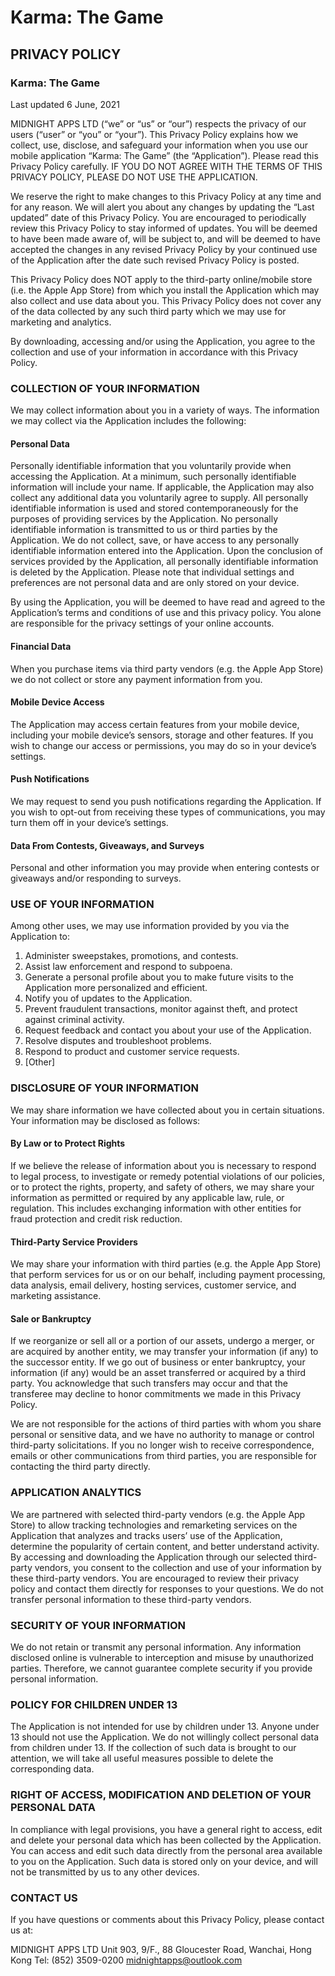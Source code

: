 # Karma: The Game

## PRIVACY POLICY

### Karma: The Game
Last updated 6 June, 2021

MIDNIGHT APPS LTD (“we” or “us” or “our”) respects the privacy of our users (“user” or “you” or “your”). This Privacy Policy explains how we collect, use, disclose, and safeguard your information when you use our mobile application “Karma: The Game” (the “Application”). Please read this Privacy Policy carefully. IF YOU DO NOT AGREE WITH THE TERMS OF THIS PRIVACY POLICY, PLEASE DO NOT USE THE APPLICATION. 

We reserve the right to make changes to this Privacy Policy at any time and for any reason.  We will alert you about any changes by updating the “Last updated” date of this Privacy Policy. You are encouraged to periodically review this Privacy Policy to stay informed of updates. You will be deemed to have been made aware of, will be subject to, and will be deemed to have accepted the changes in any revised Privacy Policy by your continued use of the Application after the date such revised Privacy Policy is posted.  

This Privacy Policy does NOT apply to the third-party online/mobile store (i.e. the Apple App Store) from which you install the Application which may also collect and use data about you.  This Privacy Policy does not cover any of the data collected by any such third party which we may use for marketing and analytics. 

By downloading, accessing and/or using the Application, you agree to the collection and use of your information in accordance with this Privacy Policy.

### COLLECTION OF YOUR INFORMATION
We may collect information about you in a variety of ways. The information we may collect via the Application includes the following: 

#### Personal Data 
Personally identifiable information that you voluntarily provide when accessing the Application. At a minimum, such personally identifiable information will include your name. If applicable, the Application may also collect any additional data you voluntarily agree to supply. All personally identifiable information is used and stored contemporaneously for the purposes of providing services by the Application. No personally identifiable information is transmitted to us or third parties by the Application. We do not collect, save, or have access to any personally identifiable information entered into the Application. Upon the conclusion of services provided by the Application, all personally identifiable information is deleted by the Application. Please note that individual settings and preferences are not personal data and are only stored on your device.

By using the Application, you will be deemed to have read and agreed to the Application’s terms and conditions of use and this privacy policy. You alone are responsible for the privacy settings of your online accounts. 

#### Financial Data
When you purchase items via third party vendors (e.g. the Apple App Store) we do not collect or store any payment information from you.

#### Mobile Device Access 
The Application may access certain features from your mobile device, including your mobile device’s sensors, storage and other features. If you wish to change our access or permissions, you may do so in your device’s settings.

#### Push Notifications 
We may request to send you push notifications regarding the Application. If you wish to opt-out from receiving these types of communications, you may turn them off in your device’s settings.

#### Data From Contests, Giveaways, and Surveys 
Personal and other information you may provide when entering contests or giveaways and/or responding to surveys.

### USE OF YOUR INFORMATION
Among other uses, we may use information provided by you via the Application to: 

1. Administer sweepstakes, promotions, and contests. 
2. Assist law enforcement and respond to subpoena.
3. Generate a personal profile about you to make future visits to the Application more personalized and efficient.
4. Notify you of updates to the Application.
5. Prevent fraudulent transactions, monitor against theft, and protect against criminal activity.
6. Request feedback and contact you about your use of the Application. 
7. Resolve disputes and troubleshoot problems.
8. Respond to product and customer service requests.
9. [Other]

### DISCLOSURE OF YOUR INFORMATION
We may share information we have collected about you in certain situations. Your information may be disclosed as follows: 

#### By Law or to Protect Rights 
If we believe the release of information about you is necessary to respond to legal process, to investigate or remedy potential violations of our policies, or to protect the rights, property, and safety of others, we may share your information as permitted or required by any applicable law, rule, or regulation.  This includes exchanging information with other entities for fraud protection and credit risk reduction.

#### Third-Party Service Providers 
We may share your information with third parties (e.g. the Apple App Store) that perform services for us or on our behalf, including payment processing, data analysis, email delivery, hosting services, customer service, and marketing assistance.  

#### Sale or Bankruptcy
If we reorganize or sell all or a portion of our assets, undergo a merger, or are acquired by another entity, we may transfer your information (if any) to the successor entity. If we go out of business or enter bankruptcy, your information (if any) would be an asset transferred or acquired by a third party. You acknowledge that such transfers may occur and that the transferee may decline to honor commitments we made in this Privacy Policy. 

We are not responsible for the actions of third parties with whom you share personal or sensitive data, and we have no authority to manage or control third-party solicitations. If you no longer wish to receive correspondence, emails or other communications from third parties, you are responsible for contacting the third party directly. 

### APPLICATION ANALYTICS
We are partnered with selected third-party vendors (e.g. the Apple App Store) to allow tracking technologies and remarketing services on the Application that analyzes and tracks users’ use of the Application, determine the popularity of certain content, and better understand activity. By accessing and downloading the Application through our selected third-party vendors, you consent to the collection and use of your information by these third-party vendors. You are encouraged to review their privacy policy and contact them directly for responses to your questions. We do not transfer personal information to these third-party vendors.

### SECURITY OF YOUR INFORMATION
We do not retain or transmit any personal information. Any information disclosed online is vulnerable to interception and misuse by unauthorized parties.  Therefore, we cannot guarantee complete security if you provide personal information.

### POLICY FOR CHILDREN UNDER 13
The Application is not intended for use by children under 13. Anyone under 13 should not use the Application. We do not willingly collect personal data from children under 13. If the collection of such data is brought to our attention, we will take all useful measures possible to delete the corresponding data.   

### RIGHT OF ACCESS, MODIFICATION AND DELETION OF YOUR PERSONAL DATA
In compliance with legal provisions, you have a general right to access, edit and delete your personal data which has been collected by the Application. You can access and edit such data directly from the personal area available to you on the Application. Such data is stored only on your device, and will not be transmitted by us to any other devices.

### CONTACT US
If you have questions or comments about this Privacy Policy, please contact us at:

MIDNIGHT APPS LTD
Unit 903, 9/F., 88 Gloucester Road, 
Wanchai, Hong Kong
Tel: 	(852) 3509-0200
midnightapps@outlook.com                                                                                                                          
